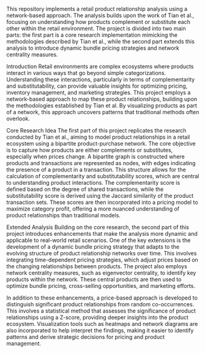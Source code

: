 This repository implements a retail product relationship analysis using a network-based approach. The analysis builds upon the work of Tian et al., focusing on understanding how products complement or substitute each other within the retail environment. The project is divided into two main parts: the first part is a core research implementation mimicking the methodologies described by Tian et al., while the second part extends this analysis to introduce dynamic bundle pricing strategies and network centrality measures.

Introduction
Retail environments are complex ecosystems where products interact in various ways that go beyond simple categorizations. Understanding these interactions, particularly in terms of complementarity and substitutability, can provide valuable insights for optimizing pricing, inventory management, and marketing strategies. This project employs a network-based approach to map these product relationships, building upon the methodologies established by Tian et al. By visualizing products as part of a network, this approach uncovers patterns that traditional methods often overlook.

Core Research Idea
The first part of this project replicates the research conducted by Tian et al., aiming to model product relationships in a retail ecosystem using a bipartite product-purchase network. The core objective is to capture how products are either complements or substitutes, especially when prices change. A bipartite graph is constructed where products and transactions are represented as nodes, with edges indicating the presence of a product in a transaction. This structure allows for the calculation of complementarity and substitutability scores, which are central to understanding product interactions. The complementarity score is defined based on the degree of shared transactions, while the substitutability score is derived using the Jaccard similarity of the product transaction sets. These scores are then incorporated into a pricing model to maximize category profit, offering a more nuanced understanding of product relationships than traditional models.

Extended Analysis
Building on the core research, the second part of this project introduces enhancements that make the analysis more dynamic and applicable to real-world retail scenarios. One of the key extensions is the development of a dynamic bundle pricing strategy that adapts to the evolving structure of product relationship networks over time. This involves integrating time-dependent pricing strategies, which adjust prices based on the changing relationships between products. The project also employs network centrality measures, such as eigenvector centrality, to identify key products within the network. These central products are then used to optimize bundle pricing, cross-selling opportunities, and marketing efforts.

In addition to these enhancements, a price-based approach is developed to distinguish significant product relationships from random co-occurrences. This involves a statistical method that assesses the significance of product relationships using a Z-score, providing deeper insights into the product ecosystem. Visualization tools such as heatmaps and network diagrams are also incorporated to help interpret the findings, making it easier to identify patterns and derive strategic decisions for pricing and product management.

